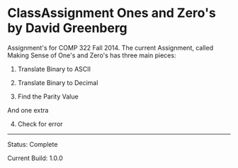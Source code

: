 ClassAssignment
Ones and Zero's by David Greenberg
===============

Assignment's for COMP 322 Fall 2014.
The current Assignment, called Making Sense of One's and Zero's has three main pieces:

1) Translate Binary to ASCII

2) Translate Binary to Decimal

3) Find the Parity Value

And one extra

4) Check for error

---------------

Status: Complete

Current Build: 1.0.0 


